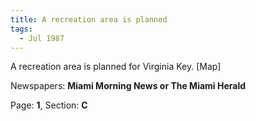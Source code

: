 ```yaml
---  
title: A recreation area is planned  
tags:  
  - Jul 1987  
---  
```

  
A recreation area is planned for Virginia Key. [Map]  
  
Newspapers: **Miami Morning News or The Miami Herald**  
  
Page: **1**, Section: **C** 
